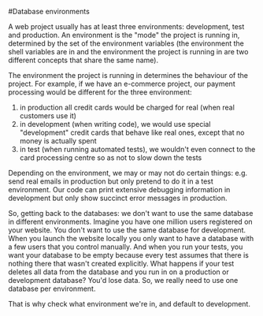 #Database environments

A web project usually has at least three environments: development, test and production. An environment is the "mode" the project is running in, determined by the set of the environment variables (the environment the shell variables are in and the environment the project is running in are two different concepts that share the same name).

The environment the project is running in determines the behaviour of the project. For example, if we have an e-commerce project, our payment processing would be different for the three environment:

1. in production all credit cards would be charged for real (when real customers use it)
2. in development (when writing code), we would use special "development" credit cards that behave like real ones, except that no money is actually spent
3. in test (when running automated tests), we wouldn't even connect to the card processing centre so as not to slow down the tests

Depending on the environment, we may or may not do certain things: e.g. send real emails in production but only pretend to do it in a test environment. Our code can print extensive debugging information in development but only show succinct error messages in production.

So, getting back to the databases: we don't want to use the same database in different environments. Imagine you have one million users registered on your website. You don't want to use the same database for development. When you launch the website locally you only want to have a database with a few users that you control manually. And when you run your tests, you want your database to be empty because every test assumes that there is nothing there that wasn't created explicitly. What happens if your test deletes all data from the database and you run in on a production or development database? You'd lose data. So, we really need to use one database per environment.

That is why check what environment we're in, and default to development.